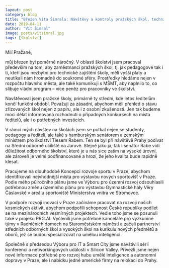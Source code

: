 ```yaml
---
layout: post
category: blog
title: "Březen Víta Šimrala: Návštěvy a kontroly pražských škol, technické vzdělávání ale i inovace kosmických technologií"
date: 2019-04-11
author: "Vít Šimral"
image: posts/vitsimral.jpg
tags: [školství]
---
```


Milí Pražané,

můj březen byl poměrně náročný. V oblasti školství jsem pracoval především na tom, aby zaměstnanci pražských škol, tj. jak pedagogové tak i ti, kteří jsou nezbytní pro technické zajištění školy, měli vyšší platy a neutíkali nám hromadně do soukromé sféry. Prostředky hledáme nejen v rozpočtu hlavního města, ale také komunikuji s MŠMT, aby naplnilo to, co slibuje vládní program – více peněz pro pracovníky ve školství.

Navštěvoval jsem pražské školy, primárně ty střední, kde letos ředitelům končí funkční období. Považuji za zásadní, abychom měli přehled o stavu zřizovaných škol nejen z papíru, ale i z osobní zkušenosti. Jen tak budeme moci dělat informovaná rozhodnutí o případných konkursech na místa ředitelů, ale i o potřebných investicích.

V rámci mých návštev na školách jsem se potkal nejen se studenty, pedagogy a řediteli, ale také s hamburským senátorem a zemským ministrem pro školství Tiesem Rabem. Ten se byl při návštěvě Prahy podívat na Sřední odborné učiliště na Jarově. Stejně jako já, tak i senátor Rabe vidí důležitost odborného školství, které je u nás sice zatím na vysoké úrovní, ale zároveň je velmi podfinancované a hrozí, že jeho kvalita bude rapidně klesat.

Pracujeme na dlouhodobé Koncepci rozvoje sportu v Praze, abychom identifikovali nejvhodnější místa pro výstavbu nových sportovišť v Praze. Podle mého půlročního plánu jsme ve Výboru pro územní rozvoj odsouhlasili potřebnou změnu územního plánu pro výstavbu Gymnastické haly Věry Čáslavské v areálu sportoviště Ministerstva vnitra ve Stromovce.

V podpoře rozvoji inovací v Praze začínáme pracovat na rozvoji našich kosmických aktivit, abychom podpořili schopnost České republiky podílet se na mezinárodních vesmírných projektech. Vedle toho jsme se posunuli také v projeku PRG.AI. Vyčlenili jsme potřebné kanceláře pro výzkumné týmy v Radničních domech na Staroměstském náměstí a začali partnerství středních odborných škol a vysokých škol na kurikulu nových předmětů a oborů, jež se budou specializovat na umělou inteligenci.

Společně s předsedou Výboru pro IT a Smart City jsme navštívili sérii konferencí a networkingových události v Silicon Valley. Přivezli jsme nejen nové informace potřebné pro rozvoj hubu umělé inteligence a autonomní dopravy v Praze, ale i nabídku jedné americké firmy na relokaci do Prahy.


